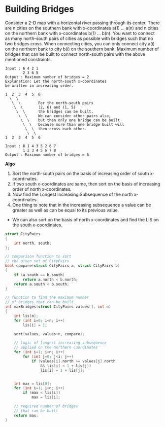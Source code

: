 # Building Bridges

Consider a 2-D map with a horizontal river passing through its center. There are n cities on the southern bank with x-coordinates a(1) … a(n) and n cities on the northern bank with x-coordinates b(1) … b(n). You want to connect as many north-south pairs of cities as possible with bridges such that no two bridges cross. When connecting cities, you can only connect city a(i) on the northern bank to city b(i) on the southern bank. Maximum number of bridges that can be built to connect north-south pairs with the above mentioned constraints.

```
Input : 6 4 2 1
        2 3 6 5
Output : Maximum number of bridges = 2
Explanation: Let the north-south x-coordinates
be written in increasing order.

1  2  3  4  5  6
  \  \
   \  \        For the north-south pairs
    \  \       (2, 6) and (1, 5)
     \  \      the bridges can be built.
      \  \     We can consider other pairs also,
       \  \    but then only one bridge can be built
        \  \   because more than one bridge built will
         \  \  then cross each other.
          \  \
1  2  3  4  5  6

Input : 8 1 4 3 5 2 6 7
        1 2 3 4 5 6 7 8
Output : Maximum number of bridges = 5
```

**Algo**

1. Sort the north-south pairs on the basis of increasing order of south x-coordinates.
2. If two south x-coordinates are same, then sort on the basis of increasing order of north x-coordinates.
3. Now find the Longest Increasing Subsequence of the north x-coordinates.
4. One thing to note that in the increasing subsequence a value can be greater as well as can be equal to its previous value.

-   We can also sort on the basis of north x-coordinates and find the LIS on the south x-coordinates.

```cpp
struct CityPairs
{
    int north, south;
};

// comparison function to sort
// the given set of CityPairs
bool compare(struct CityPairs a, struct CityPairs b)
{
    if (a.south == b.south)
        return a.north < b.north;
    return a.south < b.south;
}

// function to find the maximum number
// of bridges that can be built
int maxBridges(struct CityPairs values[], int n)
{
    int lis[n];
    for (int i=0; i<n; i++)
        lis[i] = 1;

    sort(values, values+n, compare);

    // logic of longest increasing subsequence
    // applied on the northern coordinates
    for (int i=1; i<n; i++)
        for (int j=0; j<i; j++)
            if (values[i].north >= values[j].north
                && lis[i] < 1 + lis[j])
                lis[i] = 1 + lis[j];


    int max = lis[0];
    for (int i=1; i<n; i++)
        if (max < lis[i])
            max = lis[i];

    // required number of bridges
    // that can be built
    return max;
}
```
